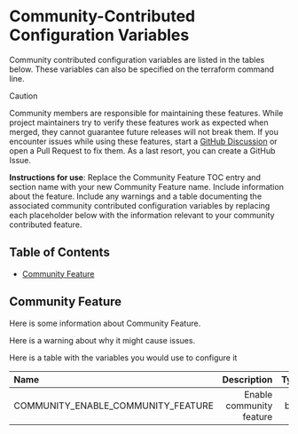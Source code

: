 # Community-Contributed Configuration Variables

Community contributed configuration variables are listed in the tables below. These variables can also be specified on the terraform command line.

> [!CAUTION]
> Community members are responsible for maintaining these features. While project maintainers try to verify these features work as expected when merged, they cannot guarantee future releases will not break them. If you encounter issues while using these features, start a [GitHub Discussion](https://github.com/sassoftware/viya4-deployment/discussions) or open a Pull Request to fix them. As a last resort, you can create a GitHub Issue.

**Instructions for use**: Replace the Community Feature TOC entry and section name with your new Community Feature name. Include information about the feature. Include any warnings and a table documenting the associated community contributed configuration variables by replacing each placeholder below with the information relevant to your community contributed feature.

## Table of Contents

* [Community Feature](#community_feature)

<a name="community_feature"></a>
## Community Feature

Here is some information about Community Feature.

Here is a warning about why it might cause issues.

Here is a table with the variables you would use to configure it

| Name | Description | Type | Default | Release Added | Notes |
| :--- | ---: | ---: | ---: | ---: | ---: |
| COMMUNITY_ENABLE_COMMUNITY_FEATURE | Enable community feature | bool | false | vMajor.Minor.Patch | |